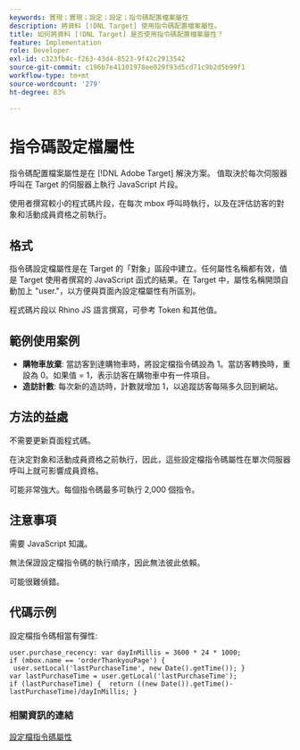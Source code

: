 ```yaml
---
keywords: 實現；實現；設定；設定；指令碼配置檔案屬性
description: 將資料 [!DNL Target] 使用指令碼配置檔案屬性。
title: 如何將資料 [!DNL Target] 是否使用指令碼配置檔案屬性？
feature: Implementation
role: Developer
exl-id: c323fb4c-f263-43d4-8523-9f42c2913542
source-git-commit: c196b7e41101978ee029f93d5cd71c9b2d5b99f1
workflow-type: tm+mt
source-wordcount: '279'
ht-degree: 83%

---
```


# 指令碼設定檔屬性

指令碼配置檔案屬性是在 [!DNL Adobe Target] 解決方案。 值取決於每次伺服器呼叫在 Target 的伺服器上執行 JavaScript 片段。

使用者撰寫較小的程式碼片段，在每次 mbox 呼叫時執行，以及在評估訪客的對象和活動成員資格之前執行。

## 格式

指令碼設定檔屬性是在 Target 的「對象」區段中建立。任何屬性名稱都有效，值是 Target 使用者撰寫的 JavaScript 函式的結果。在 Target 中，屬性名稱開頭自動加上 &quot;user.&quot;，以方便與頁面內設定檔屬性有所區別。

程式碼片段以 Rhino JS 語言撰寫，可參考 Token 和其他值。

## 範例使用案例

* **購物車放棄**: 當訪客到達購物車時，將設定檔指令碼設為 1。當訪客轉換時，重設為 0。如果值 = 1，表示訪客在購物車中有一件項目。
* **造訪計數**: 每次新的造訪時，計數就增加 1，以追蹤訪客每隔多久回到網站。

## 方法的益處

不需要更新頁面程式碼。

在決定對象和活動成員資格之前執行，因此，這些設定檔指令碼屬性在單次伺服器呼叫上就可影響成員資格。

可能非常強大。每個指令碼最多可執行 2,000 個指令。

## 注意事項

需要 JavaScript 知識。

無法保證設定檔指令碼的執行順序，因此無法彼此依賴。

可能很難偵錯。

## 代碼示例

設定檔指令碼相當有彈性:

`user.purchase_recency: var dayInMillis = 3600 * 24 * 1000; if (mbox.name == 'orderThankyouPage') {  user.setLocal('lastPurchaseTime', new Date().getTime()); } var lastPurchaseTime = user.getLocal('lastPurchaseTime'); if (lastPurchaseTime) {  return ((new Date()).getTime()-lastPurchaseTime)/dayInMillis; }`

### 相關資訊的連結

[設定檔指令碼屬性](/help/main/c-target/c-visitor-profile/profile-parameters.md#concept_8C07AEAB0A144FECA8B4FEB091AED4D2)
